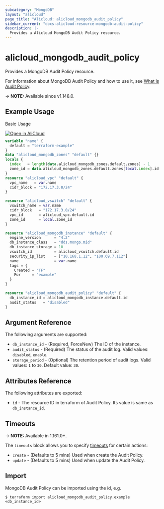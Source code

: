```yaml
---
subcategory: "MongoDB"
layout: "alicloud"
page_title: "Alicloud: alicloud_mongodb_audit_policy"
sidebar_current: "docs-alicloud-resource-mongodb-audit-policy"
description: |-
  Provides a Alicloud MongoDB Audit Policy resource.
---
```


# alicloud_mongodb_audit_policy

Provides a MongoDB Audit Policy resource.

For information about MongoDB Audit Policy and how to use it, see [What is Audit Policy](https://www.alibabacloud.com/help/doc-detail/131941.html).

-> **NOTE:** Available since v1.148.0.

## Example Usage

Basic Usage

<div style="display: block;margin-bottom: 40px;"><div class="oics-button" style="float: right;position: absolute;margin-bottom: 10px;">
  <a href="https://api.aliyun.com/api-tools/terraform?resource=alicloud_mongodb_audit_policy&exampleId=579e6708-068f-a8e0-b150-a675a47950d124d6f20b&activeTab=example&spm=docs.r.mongodb_audit_policy.0.579e670806&intl_lang=EN_US" target="_blank">
    <img alt="Open in AliCloud" src="https://img.alicdn.com/imgextra/i1/O1CN01hjjqXv1uYUlY56FyX_!!6000000006049-55-tps-254-36.svg" style="max-height: 44px; max-width: 100%;">
  </a>
</div></div>

```terraform
variable "name" {
  default = "terraform-example"
}
data "alicloud_mongodb_zones" "default" {}
locals {
  index   = length(data.alicloud_mongodb_zones.default.zones) - 1
  zone_id = data.alicloud_mongodb_zones.default.zones[local.index].id
}
resource "alicloud_vpc" "default" {
  vpc_name   = var.name
  cidr_block = "172.17.3.0/24"
}

resource "alicloud_vswitch" "default" {
  vswitch_name = var.name
  cidr_block   = "172.17.3.0/24"
  vpc_id       = alicloud_vpc.default.id
  zone_id      = local.zone_id
}

resource "alicloud_mongodb_instance" "default" {
  engine_version      = "4.2"
  db_instance_class   = "dds.mongo.mid"
  db_instance_storage = 10
  vswitch_id          = alicloud_vswitch.default.id
  security_ip_list    = ["10.168.1.12", "100.69.7.112"]
  name                = var.name
  tags = {
    Created = "TF"
    For     = "example"
  }
}

resource "alicloud_mongodb_audit_policy" "default" {
  db_instance_id = alicloud_mongodb_instance.default.id
  audit_status   = "disabled"
}
```

## Argument Reference

The following arguments are supported:

* `db_instance_id` - (Required, ForceNew) The ID of the instance.
* `audit_status` - (Required) The status of the audit log. Valid values: `disabled`, `enable`.
* `storage_period` - (Optional) The retention period of audit logs. Valid values: `1` to `30`. Default value: `30`.

## Attributes Reference

The following attributes are exported:

* `id` - The resource ID in terraform of Audit Policy. Its value is same as `db_instance_id`.

## Timeouts

-> **NOTE:** Available in 1.161.0+.

The `timeouts` block allows you to specify [timeouts](https://www.terraform.io/docs/configuration-0-11/resources.html#timeouts) for certain actions:

* `create` - (Defaults to 5 mins) Used when create the Audit Policy.
* `update` - (Defaults to 5 mins) Used when update the Audit Policy.

## Import

MongoDB Audit Policy can be imported using the id, e.g.

```shell
$ terraform import alicloud_mongodb_audit_policy.example <db_instance_id>
```
